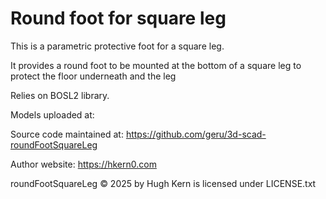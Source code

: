 # Round foot for square leg

This is a parametric protective foot for a square leg.

It provides a round foot to be mounted at the bottom of a square leg to protect the floor underneath and the leg

Relies on BOSL2 library.

Models uploaded at: 

Source code maintained at: https://github.com/geru/3d-scad-roundFootSquareLeg

Author website: https://hkern0.com

roundFootSquareLeg © 2025 by Hugh Kern is licensed under LICENSE.txt